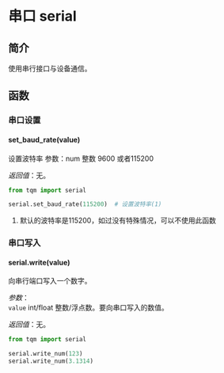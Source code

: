 # 串口 serial

## 简介

使用串行接口与设备通信。

## 函数

### 串口设置

#### set_baud_rate(value)

设置波特率
参数：num 整数 9600 或者115200 

*返回值*：无。

```py title="serialbaudrate.py" linenums="1" hl_lines="3"
from tqm import serial

serial.set_baud_rate(115200)  # 设置波特率(1)
```

1. 默认的波特率是115200，如过没有特殊情况，可以不使用此函数

### 串口写入

#### serial.write(value)

向串行端口写入一个数字。

*参数*：<br>
`value` int/float 整数/浮点数。要向串口写入的数值。

*返回值*：无。

```py
from tqm import serial

serial.write_num(123)
serial.write_num(3.1314)
```
